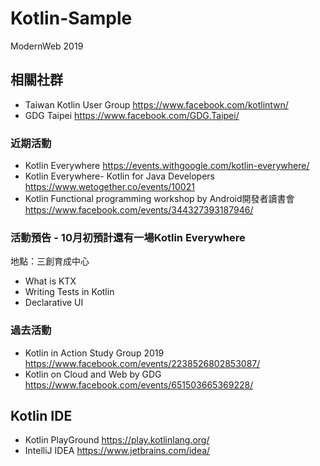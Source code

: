 # Kotlin-Sample
ModernWeb 2019

## 相關社群
- Taiwan Kotlin User Group
  https://www.facebook.com/kotlintwn/
- GDG Taipei
  https://www.facebook.com/GDG.Taipei/

### 近期活動
- Kotlin Everywhere
  https://events.withgoogle.com/kotlin-everywhere/
- Kotlin Everywhere- Kotlin for Java Developers
  https://www.wetogether.co/events/10021
- Kotlin Functional programming workshop by Android開發者讀書會
  https://www.facebook.com/events/344327393187946/

### 活動預告 - 10月初預計還有一場Kotlin Everywhere
地點：三創育成中心
- What is KTX
- Writing Tests in Kotlin
- Declarative UI

### 過去活動
- Kotlin in Action Study Group 2019
  https://www.facebook.com/events/2238526802853087/
- Kotlin on Cloud and Web by GDG
  https://www.facebook.com/events/651503665369228/

## Kotlin IDE
- Kotlin PlayGround
  https://play.kotlinlang.org/
- IntelliJ IDEA
  https://www.jetbrains.com/idea/
